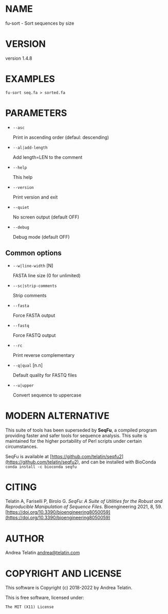 # NAME

fu-sort - Sort sequences by size

# VERSION

version 1.4.8

# EXAMPLES

    fu-sort seq.fa > sorted.fa

# PARAMETERS

- `--asc`             

    Print in ascending order (defaul: descending)

- `--al|add-length`    

    Add length=LEN to the comment

- `--help`             

    This help

- `--version`          

    Print version and exit

- `--quiet`            

    No screen output (default OFF)

- `--debug`            

    Debug mode (default OFF)

## Common options

- `--w|line-width` \[N\] 

    FASTA line size (0 for unlimited)

- `--sc|strip-comments` 

    Strip comments

- `--fasta`            

    Force FASTA output

- `--fastq`            

    Force FASTQ output

- `--rc`               

    Print reverse complementary

- `--q|qual` \[n.n\]     

    Default quality for FASTQ files

- `--u|upper`          

    Convert sequence to uppercase

# MODERN ALTERNATIVE

This suite of tools has been superseded by **SeqFu**, a compiled
program providing faster and safer tools for sequence analysis.
This suite is maintained for the higher portability of Perl scripts
under certain circumstances.

SeqFu is available at [https://github.com/telatin/seqfu2](https://github.com/telatin/seqfu2), and
can be installed with BioConda `conda install -c bioconda seqfu`

# CITING

Telatin A, Fariselli P, Birolo G.
_SeqFu: A Suite of Utilities for the Robust and Reproducible Manipulation of Sequence Files_.
Bioengineering 2021, 8, 59. [https://doi.org/10.3390/bioengineering8050059](https://doi.org/10.3390/bioengineering8050059)

# AUTHOR

Andrea Telatin <andrea@telatin.com>

# COPYRIGHT AND LICENSE

This software is Copyright (c) 2018-2022 by Andrea Telatin.

This is free software, licensed under:

    The MIT (X11) License
